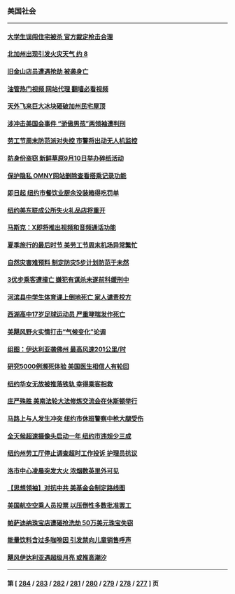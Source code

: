 ### 美国社会
---
#### [大学生误闯住宅被杀  官方裁定枪击合理](../../pages/ncid1078160/n14065171.md?09020045) 
#### [北加州出现引发火灾天气 约 8](../../pages/ncid1078160/n14065148.md?09020045) 
#### [旧金山店员遭遇抢劫 被袭身亡](../../pages/ncid1078160/n14065134.md?09020045) 
#### [油管热门视频 网站代理 翻墙必看视频](http://138.2.39.72:81/youtube.html?epic-marker?09020045)
#### [天外飞来巨大冰块砸破加州民宅屋顶](../../pages/ncid1078160/n14065041.md?09020045) 
#### [涉冲击美国会事件 “骄傲男孩”两领袖遭判刑](../../pages/ncid1078160/n14065053.md?09020045) 
#### [劳工节周末防范派对失控 市警将出动无人机监控](../../pages/ncid1078160/n14065054.md?09020045) 
#### [防身份盗窃 新鲜草原9月10日举办碎纸活动](../../pages/ncid1078160/n14065060.md?09020045) 
#### [保护隐私 OMNY网站删除查看搭乘记录功能](../../pages/ncid1078160/n14065056.md?09020045) 
#### [即日起 纽约市餐饮业厨余没装箱得吃罚单](../../pages/ncid1078160/n14065065.md?09020045) 
#### [纽约美东联成公所失火礼品店将重开](../../pages/ncid1078160/n14065067.md?09020045) 
#### [马斯克：X即将推出视频和音频通话功能](../../pages/ncid1078160/n14064922.md?09020045) 
#### [夏季旅行的最后时节 美劳工节周末机场异常繁忙](../../pages/ncid1078160/n14064970.md?09020045) 
#### [自然灾害难预料 制定防灾5步计划防范于未然](../../pages/ncid1078160/n14064946.md?09020045) 
#### [3优步乘客遭撞亡 嫌犯有谋杀未遂前科缓刑中](../../pages/ncid1078160/n14064936.md?09020045) 
#### [河滨县中学生体育课上倒地死亡 家人谴责校方](../../pages/ncid1078160/n14064932.md?09020045) 
#### [西湖高中17岁足球运动员 严重哮喘发作死亡](../../pages/ncid1078160/n14064888.md?09020045) 
#### [美飓风野火实情打击“气候变化”论调](../../pages/ncid1078160/n14064827.md?09020045) 
#### [组图：伊达利亚袭佛州 最高风速201公里/时](../../pages/ncid1078160/n14064508.md?09020045) 
#### [研究5000例濒死体验 美国医生相信人有轮回](../../pages/ncid1078160/n14064392.md?09020045) 
#### [纽约华女无故被推落铁轨 幸得乘客相救](../../pages/ncid1078160/n14064401.md?09020045) 
#### [庄严殊胜 美南法轮大法修炼交流会在休斯顿举行](../../pages/ncid1078160/n14064460.md?09020045) 
#### [马路上与人发生冲突 纽约市休班警察中枪大腿受伤](../../pages/ncid1078160/n14064385.md?09020045) 
#### [全天候超速摄像头启动一年 纽约市违规少三成](../../pages/ncid1078160/n14064406.md?09020045) 
#### [纽约州劳工厅停止调查超时工作投诉 护理员抗议](../../pages/ncid1078160/n14064410.md?09020045) 
#### [洛市中心凌晨突发大火 浓烟数英里外可见](../../pages/ncid1078160/n14064315.md?09020045) 
#### [【思想领袖】对抗中共 美基金会制定路线图](../../pages/ncid1078160/n14054456.md?09020045) 
#### [美国航空空乘人员投票 以压倒性多数批准罢工](../../pages/ncid1078160/n14064225.md?09020045) 
#### [帕萨迪纳珠宝店遭砸抢洗劫 50万美元珠宝失窃](../../pages/ncid1078160/n14064269.md?09020045) 
#### [能量饮料含过多咖啡因 引发禁向儿童销售呼声](../../pages/ncid1078160/n14064175.md?09020045) 
#### [飓风伊达利亚遇超级月亮 或推高潮汐](../../pages/ncid1078160/n14064210.md?09020045) 

---
#### 第 [ [284](./284.md?09020045) / [283](./283.md?09020045) / [282](./282.md?09020045) / [281](./281.md?09020045) / [280](./280.md?09020045) / [279](./279.md?09020045) / [278](./278.md?09020045) / [277](./277.md?09020045) ] 页

